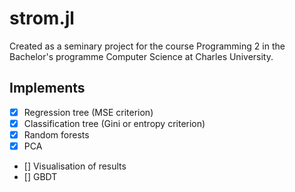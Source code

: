 # strom.jl

Created as a seminary project for the course Programming 2 in the Bachelor's programme Computer Science at Charles University.

## Implements
- [X] Regression tree (MSE criterion)
- [X] Classification tree (Gini or entropy criterion)
- [X] Random forests
- [X] PCA
- [] Visualisation of results
- [] GBDT

